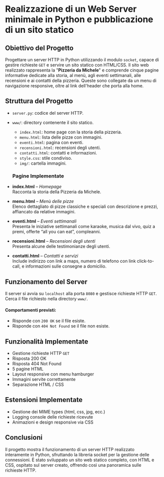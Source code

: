 # Realizzazione di un Web Server minimale in Python e pubblicazione di un sito statico

## Obiettivo del Progetto

Progettare un server HTTP in Python utilizzando il modulo `socket`, capace di gestire richieste `GET` e servire un sito statico con HTML/CSS. Il sito web realizzato rappresenta la "**Pizzeria da Michele**" e comprende cinque pagine informative dedicate alla storia, al menù, agli eventi settimanali, alle recensioni e ai contatti della pizzeria. Queste sono collegate da un menu di navigazione responsive, oltre al link dell'header che porta alla home.

## Struttura del Progetto

* `server.py`: codice del server HTTP.
* `www/`: directory contenente il sito statico.

  * `index.html`: home page con la storia della pizzeria.
  * `menu.html`: lista delle pizze con immagini.
  * `eventi.html`: pagina con eventi.
  * `recensioni.html`: recensioni degli utenti.
  * `contatti.html`: contatti e informazioni.
  * `style.css`: stile condiviso.
  * `img/`: cartella immagini.
  
  ### Pagine Implementate

- **index.html** – _Homepage_  
  Racconta la storia della Pizzeria da Michele.

- **menu.html** – _Menù delle pizze_  
  Elenco dettagliato di pizze classiche e speciali con descrizione e prezzi, affiancato da relative immagini.

- **eventi.html** – _Eventi settimanali_  
  Presenta le iniziative settimanali come karaoke, musica dal vivo, quiz a premi, offerte “all you can eat”, compleanni.

- **recensioni.html** – _Recensioni degli utenti_  
  Presenta alcune delle testimonianze degli utenti.

- **contatti.html** – _Contatti e servizi_  
  Include indirizzo con link a maps, numero di telefono con link click-to-call, e informazioni sulle consegne a domicilio.


## Funzionamento del Server

Il server si avvia su `localhost` alla porta `8080` e gestisce richieste HTTP `GET`. Cerca il file richiesto nella directory `www/`.

#### Comportamenti previsti:
* Risponde con `200 OK` se il file esiste.
* Risponde con `404 Not Found` se il file non esiste.

## Funzionalità Implementate

* Gestione richieste HTTP `GET`
* Risposta 200 OK
* Risposta 404 Not Found
* 5 pagine HTML
* Layout responsive con menu hamburger
* Immagini servite correttamente
* Separazione HTML / CSS

## Estensioni Implementate

* Gestione dei MIME types (html, css, jpg, ecc.)
* Logging console delle richieste ricevute
* Animazioni e design responsive via CSS

## Conclusioni

Il progetto mostra il funzionamento di un server HTTP realizzato interamente in Python, sfruttando la libreria socket per la gestione delle connessioni.
È stato sviluppato un sito web statico completo, con HTML e CSS, ospitato sul server creato, offrendo così una panoramica sulle richieste HTTP.
